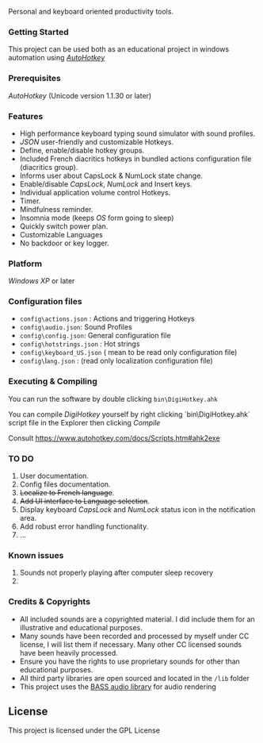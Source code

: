 Personal and keyboard oriented productivity tools.

### Getting Started

This project can be used both as an educational project in windows automation using [*AutoHotkey*](https://www.autohotkey.com/)

### Prerequisites

*AutoHotkey* (Unicode version 1.1.30 or later)

### Features

-   High performance keyboard typing sound simulator with sound profiles.
-   *JSON* user-friendly and customizable Hotkeys.
-   Define, enable/disable hotkey groups.
-   Included French diacritics hotkeys in bundled actions configuration file (diacritics group).
-   Informs user about CapsLock & NumLock state change.
-   Enable/disable *CapsLock*, *NumLock* and Insert keys.
-   Individual application volume control Hotkeys.
-   Timer.
-   Mindfulness reminder.
-   Insomnia mode (keeps *OS* form going to sleep)
-   Quickly switch power plan.
-   Customizable Languages
-   No backdoor or key logger.

### Platform

*Windows XP* or later

### Configuration files

-   `config\actions.json` : Actions and triggering Hotkeys
-   `config\audio.json`: Sound Profiles
-   `config\config.json`: General configuration file
-   `config\hotstrings.json` : Hot strings
-   `config\keyboard_US.json` ( mean to be read only configuration file)
-   `config\`l`ang.json` : (read only localization configuration file)

### Executing & Compiling

You can run the software by double clicking `bin\DigiHotkey.ahk`

You can compile *DigiHotkey* yourself by right clicking \`bin\DigiHotkey.ahk` script file in the Explorer then clicking *Compile*

Consult <https://www.autohotkey.com/docs/Scripts.htm#ahk2exe>

### TO DO

1.  User documentation.
2.  Config files documentation.
3.  ~~Localize to French language~~.
4.  ~~Add UI interface to Language selection~~.
5.  Display keyboard *CapsLock* and *NumLock* status icon in the notification area.
6.  Add robust error handling functionality.
7.  ...

### Known issues
1. Sounds not properly playing after computer sleep recovery
2. 

### Credits & Copyrights

-   All included sounds are a copyrighted material. I did include them for an illustrative and educational purposes.
-   Many sounds have been recorded and processed by myself under CC license, I will list them if necessary. Many other CC licensed sounds have been heavily processed.
-   Ensure you have the rights to use proprietary sounds for other than educational purposes.
-   All third party libraries are open sourced and located in the `/lib` folder
-   This project uses the [BASS audio library](https://www.un4seen.com/) for audio rendering

License
-------

This project is licensed under the GPL License